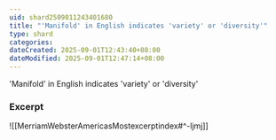 ```yaml
---
uid: shard2509011243401680
title: "'Manifold' in English indicates 'variety' or 'diversity'"
type: shard
categories:
dateCreated: 2025-09-01T12:43:40+08:00
dateModified: 2025-09-01T12:47:14+08:00
---
```

'Manifold' in English indicates 'variety' or 'diversity'

### Excerpt
![[MerriamWebsterAmericasMostexcerptindex#^-ljmj]]